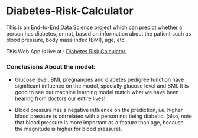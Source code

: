 # Diabetes-Risk-Calculator
This is an End-to-End Data Science project which can predict whether a person has diabetes, or not, based on information about the patient such as blood pressure, body mass index (BMI), age, etc.

This Web App is live at : [Diabetes Risk Calculator.](https://diabetes-risk-calculator.herokuapp.com/)

### Conclusions About the model:
* Glucose level, BMI, pregnancies and diabetes pedigree function have significant influence on the model, specially glucose level and BMI. It is good to see our machine learning model match what we have been hearing from doctors our entire lives!

* Blood pressure has a negative influence on the prediction, i.e. higher blood pressure is correlated with a person not being diabetic. (also, note that blood pressure is more important as a feature than age, because the magnitude is higher for blood pressure).


